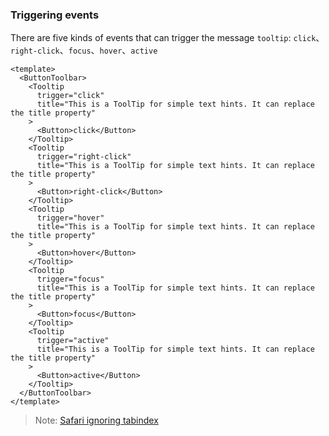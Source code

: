 ### Triggering events

There are five kinds of events that can trigger the message `tooltip`: `click`、`right-click`、`focus`、`hover`、`active`

<!--start-code-->

```vue
<template>
  <ButtonToolbar>
    <Tooltip
      trigger="click"
      title="This is a ToolTip for simple text hints. It can replace the title property"
    >
      <Button>click</Button>
    </Tooltip>
    <Tooltip
      trigger="right-click"
      title="This is a ToolTip for simple text hints. It can replace the title property"
    >
      <Button>right-click</Button>
    </Tooltip>
    <Tooltip
      trigger="hover"
      title="This is a ToolTip for simple text hints. It can replace the title property"
    >
      <Button>hover</Button>
    </Tooltip>
    <Tooltip
      trigger="focus"
      title="This is a ToolTip for simple text hints. It can replace the title property"
    >
      <Button>focus</Button>
    </Tooltip>
    <Tooltip
      trigger="active"
      title="This is a ToolTip for simple text hints. It can replace the title property"
    >
      <Button>active</Button>
    </Tooltip>
  </ButtonToolbar>
</template>
```

<!--end-code-->

> Note: [Safari ignoring tabindex](https://stackoverflow.com/questions/1848390/safari-ignoring-tabindex)
